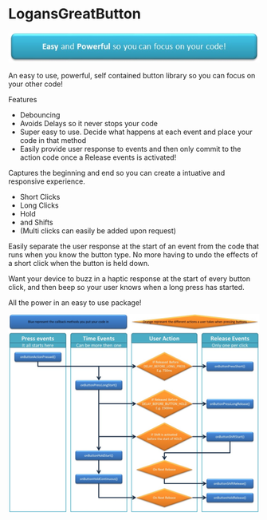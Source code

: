 # LogansGreatButton

![FlowChartImage](extra/banner.jpg)
      
An easy to use, powerful, self contained button library so you can focus on your other code! 

Features
 - Debouncing
 - Avoids Delays so it never stops your code
 - Super easy to use. Decide what happens at each event and place your code in that method
 - Easily provide user response to events and then only commit to the action code once a Release events is activated! 
 
 Captures the beginning and end so you can create a intuative and responsive experience.
  - Short Clicks
  - Long Clicks
  - Hold 
  - and Shifts 
  - (Multi clicks can easily be added upon request)

Easily separate the user response at the start of an event from the code that runs when you know the button type.
No more having to undo the effects of a short click when the button is held down.

Want your device to buzz in a haptic response at the start of every button click, and then beep so your user knows when a long press has started. 

All the power in an easy to use package!

![FlowChartImage](extra/EventFlowchart.jpg)
